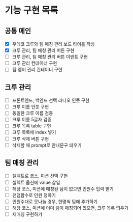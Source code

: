 # 기능 구현 목록

## 공통 메인

- [x] 우테코 크루와 팀 매칭 관리 보드 타이틀 작성
- [x] 크루 관리, 팀 매칭 관리 버튼 구현
- [ ] 크루 관리, 팀 매칭 관리 버튼 이벤트 구현
- [ ] 크루 관리 컨테이너 구현
- [ ] 팀 멤버 관리 컨테이너 구현

## 크루 관리

- [ ] 프론트엔드, 백엔드 선택 라디오 인풋 구현
- [ ] 크루 이름 인풋 구현
- [ ] 동일한 크루 이름 검증
- [ ] 크루 이름 5글자 검증
- [ ] 크루 목록 table 구현
- [ ] 크루 목록에 index 넣기
- [ ] 크루 삭제 버튼 구현
- [ ] 삭제할 때 prompt로 안내문구 띄우기

## 팀 매칭 관리

- [ ] 셀렉트로 코스, 미션 선택 구현
- [ ] 셀렉트 옵션에 value 삽입
- [ ] 해당 코스, 미션에 매칭된 팀이 없으면 인원수 입력 받기
- [ ] 랜덤함수로 인원 정하기
- [ ] 인원수대로 못나눌 경우, 한명씩 팀에 추가하기
- [ ] 해당 코스, 미션에 이미 팀이 매칭되어 있으면, 크루 목록 띄우기
- [ ] 재매칭 구현하기
